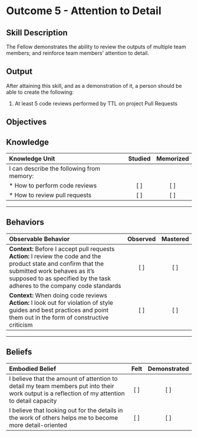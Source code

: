 # Outcome 5 - Attention to Detail

**Skill Description**
----------
The Fellow demonstrates the ability to review the outputs of multiple team members; and reinforce team members' attention to detail.

**Output**
----------
After attaining this skill, and as a demonstration of it, a person should be able to create the following:

1. At least 5 code reviews performed by TTL on project Pull Requests


**Objectives**
----------
## **Knowledge**


| Knowledge Unit   |      Studied      | Memorized |
|:-------------|:------------------:|:--------:|
| I can describe the following from memory: | | |
| * How to perform code reviews | [ ] | [ ]  |
| * How to review pull requests     | [ ] | [ ]  |


----------


## **Behaviors**

| Observable Behavior   |      Observed      | Mastered |
|:-------------|:------------------:|:--------:|
| **Context:** Before I accept pull requests **Action:** I review the code and the product state and confirm that the submitted work behaves as it’s supposed to as specified by the task adheres to the company code standards | [ ] | [ ]  |
| **Context:** When doing code reviews **Action:** I look out for violation of style guides and best practices and point them out in the form of constructive criticism |   [ ]   |   [ ]  


----------


## **Beliefs**


| Embodied Belief   |      Felt      | Demonstrated |
|:-------------|:------------------:|:--------:|
| I believe that the amount of attention to detail my team members put into their work output is a reflection of my attention to detail capacity | [ ] | [ ]  |
| I believe that looking out for the details in the work of others helps me to become more detail-oriented | [ ] | [ ]  |
